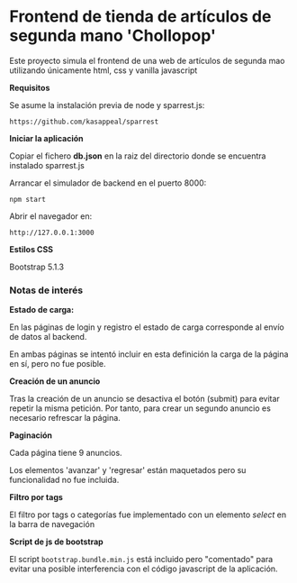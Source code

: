 # Frontend de tienda de artículos de segunda mano 'Chollopop'

Este proyecto simula el frontend de una web de artículos de segunda mao utilizando únicamente html, css y vanilla javascript 

**Requisitos**

Se asume la instalación previa de node y sparrest.js:

```
https://github.com/kasappeal/sparrest
```

**Iniciar la aplicación**

Copiar el fichero **db.json** en la raiz del directorio donde se encuentra instalado sparrest.js

Arrancar el simulador de backend en el puerto 8000:

```
npm start
```

Abrir el navegador en: 
```
http://127.0.0.1:3000
```

**Estilos CSS**

Bootstrap 5.1.3

### Notas de interés ###

**Estado de carga:** 

En las páginas de login y registro el estado de carga corresponde al envío de datos al backend. 

En ambas páginas se intentó incluir en esta definición la carga de la página en sí, pero no fue posible. 

**Creación de un anuncio**

Tras la creación de un anuncio se desactiva el botón (submit) para evitar repetir la misma petición. Por tanto, para crear un segundo anuncio es necesario refrescar la página. 


**Paginación**

Cada página tiene 9 anuncios.

Los elementos 'avanzar' y 'regresar' están maquetados pero su funcionalidad no fue incluida.  

**Filtro por tags**

El filtro por tags o categorías fue implementado con un elemento *select* en la barra de navegación

**Script de js de bootstrap**

El script ```bootstrap.bundle.min.js``` está incluido pero "comentado" para evitar una posible interferencia con el código javascript de la aplicación. 

